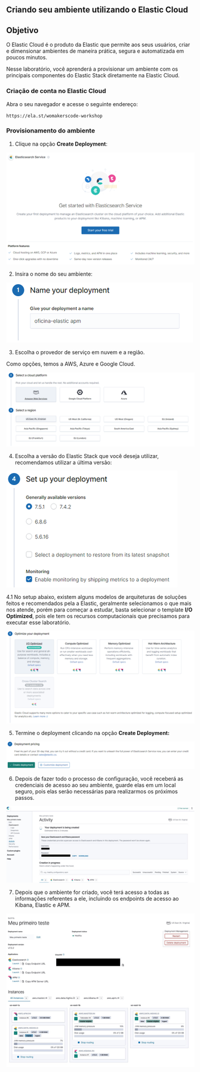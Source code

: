 ## Criando seu ambiente utilizando o Elastic Cloud ##

## Objetivo ##

O Elastic Cloud é o produto da Elastic que permite aos seus usuários, criar e dimensionar ambientes de maneira prática, segura e automatizada em poucos minutos.

Nesse laboratório, você aprenderá a provisionar um ambiente com os principais componentes do Elastic Stack diretamente na Elastic Cloud.

### Criação de conta no Elastic Cloud

Abra o seu navegador e acesse o seguinte endereço: 

```
https://ela.st/womakerscode-workshop
```

### Provisionamento do ambiente

1. Clique na opção **Create Deployment**:

![](/images/image-1.PNG)

2. Insira o nome do seu ambiente: 

![](/images/image-2.PNG)

3. Escolha o provedor de serviço em nuvem e a região. 

Como opções, temos a AWS, Azure e Google Cloud.

![](/images/image-3.PNG)

4. Escolha a versão do Elastic Stack que você deseja utilizar, recomendamos utilizar a última versão:

![](/images/image-4.PNG)

4.1 No setup abaixo, existem alguns modelos de arquiteturas de soluções feitos e recomendados pela a Elastic, geralmente selecionamos o que mais nos atende, porém para começar a estudar, basta selecionar o template **I/O Optimized**, pois ele tem os recursos computacionais que precisamos para executar esse laboratório.

![](/images/image-5.PNG)

5. Termine o deployment clicando na opção **Create Deployment:**

![](/images/image-6.PNG)

6. Depois de fazer todo o processo de configuração, você receberá as credenciais de acesso ao seu ambiente, guarde elas em um local seguro, pois elas serão necessárias para realizarmos os próximos passos.

![](/images/image-7.png)

7. Depois que o ambiente for criado, você terá acesso a todas as informações referentes a ele, incluindo os endpoints de acesso ao Kibana, Elastic e APM.

![](/images/image-8.png)

